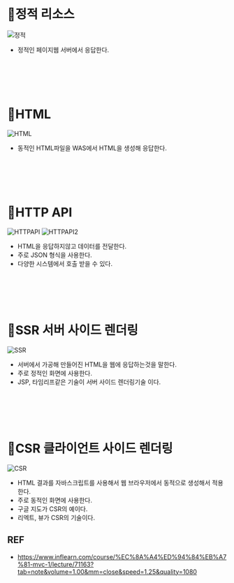 # 📌정적 리소스
![정적](https://user-images.githubusercontent.com/89888075/174293630-d1e96924-38bb-4eaf-8cf0-2da859673958.PNG)
- 정적인 페이지웹 서버에서 응답한다.
<br>
<br>
<br>
<br>

# 📌HTML
![HTML](https://user-images.githubusercontent.com/89888075/174293619-c8458b49-3697-4599-a28e-2dd74a1854cc.PNG)
- 동적인 HTML파일을 WAS에서 HTML을 생성해 응답한다. 
<br>
<br>
<br>
<br>

# 📌HTTP API
![HTTPAPI](https://user-images.githubusercontent.com/89888075/174293621-1fb779a4-0b52-4396-a707-1e02e4220c35.PNG)
![HTTPAPI2](https://user-images.githubusercontent.com/89888075/174293625-4a378846-f052-4361-9a1b-5f7293a8fd0d.PNG)
- HTML을 응답하지않고 데이터를 전달한다.
- 주로 JSON 형식을 사용한다.
- 다양한 시스템에서 호출 받을 수 있다.
<br>
<br>
<br>
<br>

# 📌SSR 서버 사이드 렌더링
![SSR](https://user-images.githubusercontent.com/89888075/174293628-7c88ce5a-1cd2-4d17-8808-f4658fc0b995.PNG)
- 서버에서 가공해 만들어진 HTML을 웹에 응답하는것을 말한다.
- 주로 정적인 화면에 사용한다.
- JSP, 타임리프같은 기술이 서버 사이드 렌더링기술 이다.

<br>
<br>
<br>
<br>

# 📌CSR 클라이언트 사이드 렌더링
![CSR](https://user-images.githubusercontent.com/89888075/174293612-3ba27b09-f93a-448a-9ecb-b9d6fbd15e4c.PNG)
- HTML 결과를 자바스크립트를 사용해서 웹 브라우저에서 동적으로 생성해서 적용한다.
- 주로 동적인 화면에 사용한다.
- 구글 지도가 CSR의 예이다.
- 리엑트, 뷰가 CSR의 기술이다.

## REF
- https://www.inflearn.com/course/%EC%8A%A4%ED%94%84%EB%A7%81-mvc-1/lecture/71163?tab=note&volume=1.00&mm=close&speed=1.25&quality=1080